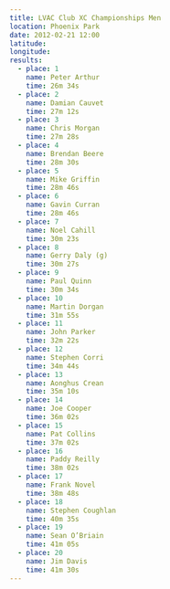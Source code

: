 ```yaml
---
title: LVAC Club XC Championships Men
location: Phoenix Park
date: 2012-02-21 12:00
latitude:
longitude:
results:
  - place: 1
    name: Peter Arthur
    time: 26m 34s
  - place: 2
    name: Damian Cauvet
    time: 27m 12s
  - place: 3
    name: Chris Morgan
    time: 27m 28s
  - place: 4
    name: Brendan Beere
    time: 28m 30s
  - place: 5
    name: Mike Griffin
    time: 28m 46s
  - place: 6
    name: Gavin Curran
    time: 28m 46s
  - place: 7
    name: Noel Cahill
    time: 30m 23s
  - place: 8
    name: Gerry Daly (g)
    time: 30m 27s
  - place: 9
    name: Paul Quinn
    time: 30m 34s
  - place: 10
    name: Martin Dorgan
    time: 31m 55s
  - place: 11
    name: John Parker
    time: 32m 22s
  - place: 12
    name: Stephen Corri
    time: 34m 44s
  - place: 13
    name: Aonghus Crean
    time: 35m 10s
  - place: 14
    name: Joe Cooper
    time: 36m 02s
  - place: 15
    name: Pat Collins
    time: 37m 02s
  - place: 16
    name: Paddy Reilly
    time: 38m 02s
  - place: 17
    name: Frank Novel
    time: 38m 48s
  - place: 18
    name: Stephen Coughlan
    time: 40m 35s
  - place: 19
    name: Sean O’Briain
    time: 41m 05s
  - place: 20
    name: Jim Davis
    time: 41m 30s
---
```

